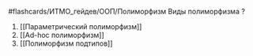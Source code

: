 #flashcards/ИТМО_гейдев/ООП/Полиморфизм
Виды полиморфизма
?
1. [[Параметрический полиморфизм]]
2. [[Ad-hoc полиморфизм]]
3. [[Полиморфизм подтипов]]

